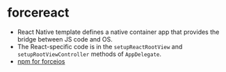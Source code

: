 # forcereact

* React Native template defines a native container app that provides the bridge between JS code and OS.
* The React-specific code is in the `setupReactRootView` and `setupRootViewController` methods of `AppDelegate`.
* [npm for forceios](https://www.npmjs.com/package/forceios)
